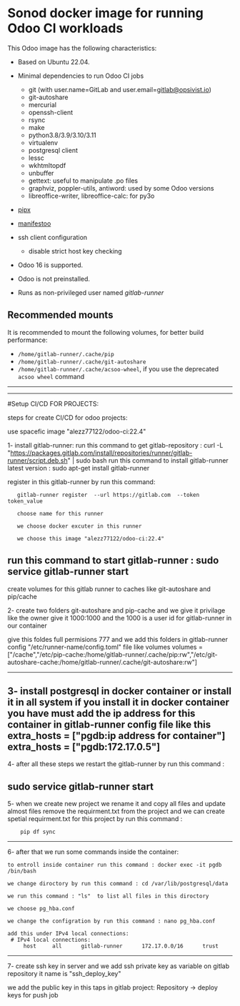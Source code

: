 # Sonod docker image for running Odoo CI workloads

This Odoo image has the following characteristics:

- Based on Ubuntu 22.04.
- Minimal dependencies to run Odoo CI jobs

  - git (with user.name=GitLab and user.email=gitlab@opsivist.io)
  - git-autoshare
  - mercurial
  - openssh-client
  - rsync
  - make
  - python3.8/3.9/3.10/3.11
  - virtualenv
  - postgresql client
  - lessc
  - wkhtmltopdf
  - unbuffer
  - gettext: useful to manipulate .po files
  - graphviz, poppler-utils, antiword: used by some Odoo versions
  - libreoffice-writer, libreoffice-calc: for py3o

- [pipx](https://pypi.org/project:pipx>)
- [manifestoo](https://pypi.org/project/manifestoo>)
- ssh client configuration

  - disable strict host key checking

- Odoo 16 is supported.
- Odoo is not preinstalled.
- Runs as non-privileged user named _gitlab-runner_

## Recommended mounts

It is recommended to mount the following volumes, for better build performance:

- ```/home/gitlab-runner/.cache/pip```
- ```/home/gitlab-runner/.cache/git-autoshare```
- ```/home/gitlab-runner/.cache/acsoo-wheel```, if you use the deprecated ```acsoo wheel``` command
--------------------------------------------------------------------------------------------------------------------------------------------------------------
--------------------------------------------------------------------------------------------------------------------------------------------------------------

#Setup CI/CD FOR PROJECTS:

steps for create CI/CD for odoo projects:

use spacefic image "alezz77122/odoo-ci:22.4"

1- install gitlab-runner:
run this command to get gitlab-repository : curl -L "https://packages.gitlab.com/install/repositories/runner/gitlab-runner/script.deb.sh" | sudo bash
run this command to install gitlab-runner latest version : sudo apt-get install gitlab-runner

register in this gitlab-runner by run this command: 


       gitlab-runner register  --url https://gitlab.com  --token token_value
       
       choose name for this runner 
       
       we choose docker excuter in this runner 
       
       we choose this image "alezz77122/odoo-ci:22.4"


run this command to start gitlab-runner : sudo service gitlab-runner start
------------------------------------------------------------------------------------------------------------------------------------------------------

create volumes for this gitlab runner to caches like git-autoshare and pip/cache

2- create two folders git-autoshare  and pip-cache
 and we give it privilage like the owner give it 1000:1000 and the 1000 is a user id for gitlab-runner in our container
 
 give this foldes full permisions  777
 and we add this folders in gitlab-runner config "/etc/runner-name/config.toml" file like volumes 
 volumes = ["/cache","/etc/pip-cache:/home/gitlab-runner/.cache/pip:rw","/etc/git-autoshare-cache:/home/gitlab-runner/.cache/git-autoshare:rw"]
 
 ------------------------------------------------------------------------------------------------------------------------------------------------------
 
 3- install postgresql in docker container or install it in all system 
    if you install it in docker container you have must add the ip address for this container in gitlab-runner config file 
    like this extra_hosts = ["pgdb:ip address for container"]
    extra_hosts = ["pgdb:172.17.0.5"]
-------------------------------------------------------------------------------------------------------------------------------------------------------

4- after all these steps we restart the gitlab-runner by run this command : 

   sudo service gitlab-runner start
--------------------------------------------------------------------------------------------------------------------------------------------------------

5- when we create new project we rename it and copy all files and update almost files 
   remove the requirment.txt from the project and we can create spetial requirment.txt for this project by run this command :
   
   		pip df sync
  
---------------------------------------------------------------------------------------------------------------------------------------------------------

6- after that we run some commands inside the container:

	to entroll inside container run this command : docker exec -it pgdb /bin/bash
	
	we change diroctory by run this command : cd /var/lib/postgresql/data
	
	we run this command : "ls"  to list all files in this diroctory  
	
	we choose pg_hba.conf 	
	
	we change the configration by run this command : nano pg_hba.conf
	
	add this under IPv4 local connections:
	 # IPv4 local connections:
         host     all      gitlab-runner      172.17.0.0/16      trust
	
	 
-----------------------------------------------------------------------------------------------------------------------------------------------------------------                 
7- create ssh key in server and we add ssh private key as variable on gitlab repository it name is "ssh_deploy_key"

   we add the public key in this taps in gitlab project: Repository -> deploy keys  for push job 
   
    
